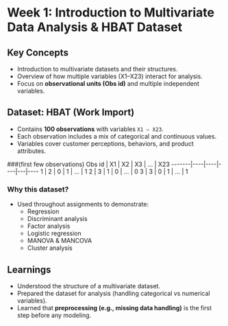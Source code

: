 # Week 1: Introduction to Multivariate Data Analysis & HBAT Dataset

## Key Concepts
- Introduction to multivariate datasets and their structures.
- Overview of how multiple variables (X1–X23) interact for analysis.
- Focus on **observational units (Obs id)** and multiple independent variables.

## Dataset: HBAT (Work Import)
- Contains **100 observations** with variables `X1 – X23`.
- Each observation includes a mix of categorical and continuous values.
- Variables cover customer perceptions, behaviors, and product attributes.

###(first few observations)
Obs id | X1 | X2 | X3 | … | X23
-------|----|----|----|---|----
1      | 2  | 0  | 1  | … | 1
2      | 3  | 1  | 0  | … | 0
3      | 3  | 0  | 1  | … | 1

### Why this dataset?
- Used throughout assignments to demonstrate:
  - Regression  
  - Discriminant analysis  
  - Factor analysis  
  - Logistic regression  
  - MANOVA & MANCOVA  
  - Cluster analysis  

## Learnings
- Understood the structure of a multivariate dataset.
- Prepared the dataset for analysis (handling categorical vs numerical variables).
- Learned that **preprocessing (e.g., missing data handling)** is the first step before any modeling.
